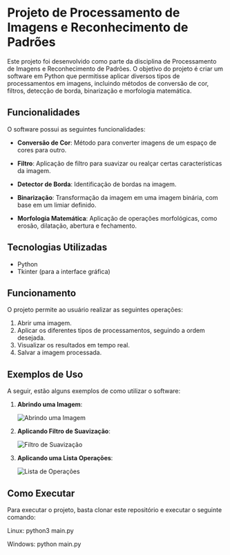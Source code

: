 # Projeto de Processamento de Imagens e Reconhecimento de Padrões

Este projeto foi desenvolvido como parte da disciplina de Processamento de Imagens e Reconhecimento de Padrões. O objetivo do projeto é criar um software em Python que permitisse aplicar diversos tipos de processamentos em imagens, incluindo métodos de conversão de cor, filtros, detecção de borda, binarização e morfologia matemática.

## Funcionalidades

O software possui as seguintes funcionalidades:

- **Conversão de Cor**: Método para converter imagens de um espaço de cores para outro.
  
- **Filtro**: Aplicação de filtro para suavizar ou realçar certas características da imagem.
  
- **Detector de Borda**: Identificação de bordas na imagem.
  
- **Binarização**: Transformação da imagem em uma imagem binária, com base em um limiar definido.
  
- **Morfologia Matemática**: Aplicação de operações morfológicas, como erosão, dilatação, abertura e fechamento.

## Tecnologias Utilizadas

- Python
- Tkinter (para a interface gráfica)

## Funcionamento

O projeto permite ao usuário realizar as seguintes operações:

1. Abrir uma imagem.
2. Aplicar os diferentes tipos de processamentos, seguindo a ordem desejada.
3. Visualizar os resultados em tempo real.
4. Salvar a imagem processada.

## Exemplos de Uso

A seguir, estão alguns exemplos de como utilizar o software:

1. **Abrindo uma Imagem**:

    ![Abrindo uma Imagem](https://res.cloudinary.com/dojgtl3cd/image/upload/v1714420976/open-image.png)

2. **Aplicando Filtro de Suavização**:

    ![Filtro de Suavização](https://res.cloudinary.com/dojgtl3cd/image/upload/v1714420974/blur-filter.png)

3. **Aplicando uma Lista Operações**:

    ![Lista de Operações](https://res.cloudinary.com/dojgtl3cd/image/upload/v1714420974/list.png)

## Como Executar

Para executar o projeto, basta clonar este repositório e executar o seguinte comando:

Linux:
python3 main.py

Windows:
python main.py
